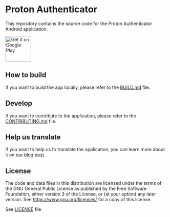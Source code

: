 # Proton Authenticator

This repository contains the source code for the Proton Authenticator Android application.

[<img src="https://play.google.com/intl/en_us/badges/images/generic/en-play-badge.png"
alt="Get it on Google Play"
height="80">](https://play.google.com/store/apps/details?id=proton.android.authenticator)

## How to build

If you want to build the app locally, please refer to the [BUILD.md](./docs/public/BUILD.md) file.

## Develop

If you want to contribute to the application, please refer to the [CONTRIBUTING.md](CONTRIBUTING.md) file.

## Help us translate

If you want to help us to translate the application, you can learn more about it on [our blog post](https://proton.me/blog/translation-community).

## License

The code and data files in this distribution are licensed under the terms of the GNU General Public License as published by the Free Software Foundation, either version 3 of the License, or (at your option) any later version. See <https://www.gnu.org/licenses/> for a copy of this license.

See [LICENSE](LICENSE) file
